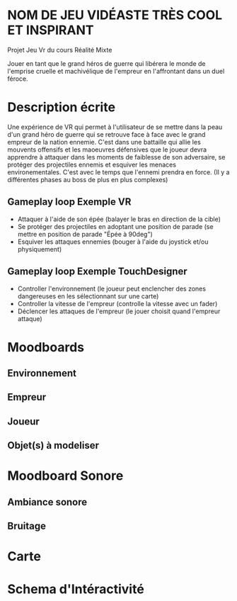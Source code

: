 # NOM DE JEU VIDÉASTE TRÈS COOL ET INSPIRANT
Projet Jeu Vr du cours Réalité Mixte



Jouer en tant que le grand héros de guerre qui libérera le monde de l'emprise cruelle et machivélique de l'empreur en l'affrontant dans un duel féroce.

# Description écrite



Une expérience de VR qui permet à l'utilisateur de se mettre dans la peau d'un grand héro de guerre qui se retrouve face à face avec le grand empreur de la nation ennemie. C'est dans une battaille qui allie les mouvents offensifs et les maoeuvres défensives que le joueur devra apprendre à attaquer dans les moments de faiblesse de son adversaire, se protéger des projectiles ennemis et esquiver les menaces environementales.
C'est avec le temps que l'ennemi prendra en force. (Il y a différentes phases au boss de plus en plus complexes)

## Gameplay loop Exemple VR
<ul>
<li> Attaquer à l'aide de son épée (balayer le bras en direction de la cible)  </li>
<li> Se protéger des projectiles en adoptant une position de parade (se mettre en position de parade "Épée à 90deg") </li>
<li> Esquiver les attaques ennemies (bouger à l'aide du joystick et/ou physiquement) </li>
</ul>
  
## Gameplay loop Exemple TouchDesigner
<ul>
<li> Controller l'environnement (le joueur peut enclencher des zones dangereuses en les sélectionnant sur une carte) </li>
<li> Controller la vitesse de l'empreur (controlle la vitesse avec un fader) </li>
<li> Déclencer les attaques de l'empreur (le jouer choisit quand l'empreur attaque)  </li>
</ul>

# Moodboards 

## Environnement

## Empreur

## Joueur

## Objet(s) à modeliser

# Moodboard Sonore

## Ambiance sonore

## Bruitage

# Carte

# Schema d'Intéractivité
